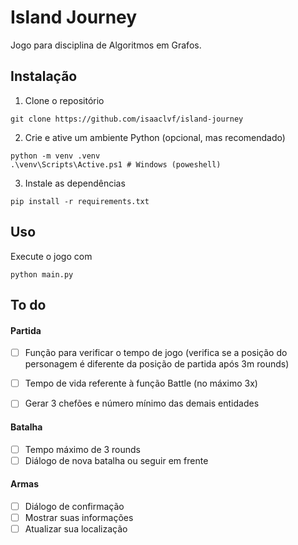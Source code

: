 # Island Journey
Jogo para disciplina de Algoritmos em Grafos.

## Instalação
1. Clone o repositório
```shell
git clone https://github.com/isaaclvf/island-journey
```
2. Crie e ative um ambiente Python (opcional, mas recomendado)
```shell
python -m venv .venv
.\venv\Scripts\Active.ps1 # Windows (poweshell)
```
3. Instale as dependências
```shell
pip install -r requirements.txt
```

## Uso
Execute o jogo com
```shell
python main.py
```
## To do

#### Partida
- [ ] Função para verificar o tempo de jogo (verifica se a posição do personagem é diferente da posição de partida após 3m rounds)
- [ ] Tempo de vida referente à função Battle (no máximo 3x)
- [ ] Gerar 3 chefões e número mínimo das demais entidades


#### Batalha
- [ ] Tempo máximo de 3 rounds
- [ ] Diálogo de nova batalha ou seguir em frente
#### Armas
- [ ] Diálogo de confirmação 
- [ ] Mostrar suas informações
- [ ] Atualizar sua localização
